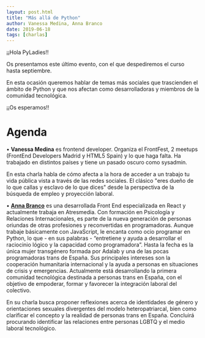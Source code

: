 ```yaml
---
layout: post.html
title: "Más allá de Python"
author: Vanessa Medina, Anna Branco
date: 2019-06-18
tags: [charlas]
---
```


¡¡Hola PyLadies!!

Os presentamos este último evento, con el que despediremos el curso hasta septiembre.

En esta ocasión queremos hablar de temas más sociales que trascienden el ámbito de Python y que nos afectan como desarrolladoras y miembros de la comunidad tecnológica.

¡¡Os esperamos!!

# Agenda

• **Vanessa Medina** es frontend developer. Organiza el FrontFest, 2 meetups (FrontEnd Developers Madrid y HTML5 Spain) y lo que haga falta. Ha trabajado en distintos países y tiene un pasado oscuro como sysadmin.

En esta charla habla de cómo afecta a la hora de acceder a un trabajo tu vida pública vista a través de las redes sociales. El clásico "eres dueño de lo que callas y esclavo de lo que dices" desde la perspectiva de la búsqueda de empleo y proyección laboral.

• **[Anna Branco](https://twitter.com/anyabranco)** es una desarrollada Front End especializada en React y actualmente trabaja en Atresmedia. Con formación en Psicología y Relaciones Internacionales, es parte de la nueva generación de personas oriundas de otras profesiones y reconvertidas en programadoras. Aunque trabaje básicamente con JavaScript, le encanta como ocio programar en Python, lo que - en sus palabras - “entretiene y ayuda a desarrollar el raciocinio lógico y la capacidad como programadora”. Hasta la fecha es la única mujer transgénero formada por Adalab y una de las pocas programadoras trans de España. Sus principales intereses son la cooperación humanitaria internacional y la ayuda a personas en situaciones de crisis y emergencias. Actualmente está desarrollando la primera comunidad tecnológica destinada a personas trans en España, con el objetivo de empoderar, formar y favorecer la integración laboral del colectivo.

En su charla busca proponer reflexiones acerca de identidades de género y orientaciones sexuales divergentes del modelo heteropatriarcal, bien como clarificar el concepto y la realidad de personas trans en España. Concluirá procurando identificar las relaciones entre personas LGBTQ y el medio laboral tecnológico.